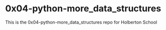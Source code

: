 # 0x04-python-more_data_structures
This is the 0x04-python-more_data_structures repo for Holberton School

